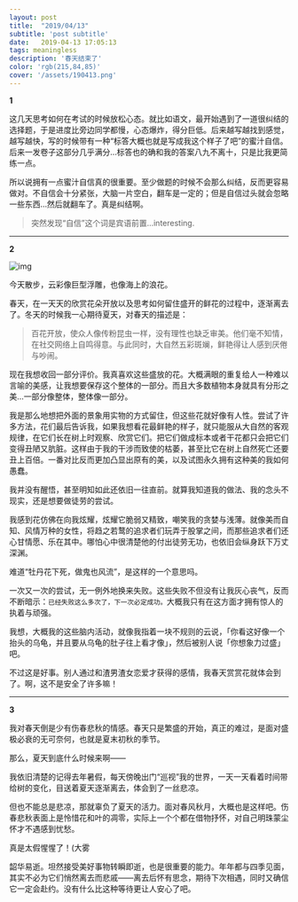 ```yaml
---
layout: post
title:  "2019/04/13"
subtitle: 'post subtitle'
date:   2019-04-13 17:05:13
tags: meaningless
description: '春天结束了'
color: 'rgb(215,84,85)'
cover: '/assets/190413.png'
---
```




**1**

这几天思考如何在考试的时候放松心态。就比如语文，最开始遇到了一道很纠结的选择题，于是进度比旁边同学都慢，心态爆炸，得分巨低。后来越写越找到感觉，越写越快，写的时候带有一种“标答大概也就是写成我这个样子了吧”的蜜汁自信。后来一发卷子这部分几乎满分...标答也的确和我的答案八九不离十，只是比我更简练一点。

所以说拥有一点蜜汁自信真的很重要。至少做题的时候不会那么纠结，反而更容易做对。不自信会十分紧张，大脑一片空白，翻车是一定的；但是自信过头就会忽略一些东西...然后就翻车了。真是纠结啊。

> 突然发现“自信”这个词是宾语前置...interesting.



---

**2**

![img](https://img2.doubanio.com/view/note/l/public/p59888222.webp)

今天散步，云彩像巨型浮雕，也像海上的浪花。



春天，在一天天的欣赏花朵开放以及思考如何留住盛开的鲜花的过程中，逐渐离去了。冬天的时候我一心期待夏天，对春天的描述是：

> 百花开放，使众人像传粉昆虫一样，没有理性也缺乏审美。他们毫不知情，在社交网络上自鸣得意。与此同时，大自然五彩斑斓，鲜艳得让人感到厌倦与吵闹。

现在我想收回一部分评价。我真喜欢这些盛放的花。大概满眼的重复给人一种难以言喻的美感，让我想要保存这个整体的一部分。而且大多数植物本身就具有分形之美...一部分像整体，整体像一部分。

我是那么地想把外面的景象用实物的方式留住，但这些花就好像有人性。尝试了许多方法，花们最后告诉我，如果我想看花最鲜艳的样子，就只能服从大自然的客观规律，在它们长在树上时观察、欣赏它们。把它们做成标本或者干花都只会把它们变得丑陋又肮脏。这样由于我的干涉而致使的枯萎，甚至比它在树上自然死亡还要丑上百倍。一番对比反而更加凸显出原有的美，以及试图永久拥有这种美的我如何愚蠢。

我并没有醒悟，甚至明知如此还依旧一往直前。就算我知道我的做法、我的念头不现实，还是想要做徒劳的尝试。

我感到花仿佛在向我炫耀，炫耀它脆弱又精致，嘲笑我的贪婪与浅薄。就像美而自知、风情万种的女性，将趋之若鹜的追求者们玩弄于股掌之间，而那些追求者们还心甘情愿、乐在其中。哪怕心中很清楚他的付出徒劳无功，也依旧会纵身跃下万丈深渊。

难道“牡丹花下死，做鬼也风流”，是这样的一个意思吗。

一次又一次的尝试，无一例外地换来失败。这些失败不但没有让我灰心丧气，反而不断暗示：`已经失败这么多次了，下一次必定成功。`大概我只有在这方面才拥有惊人的执着与顽强。

我想，大概我的这些脑内活动，就像我指着一块不规则的云说，「你看这好像一个抬头的乌龟，并且要从乌龟的肚子往上看才像」，然后被别人说「你想象力过盛」吧。

不过这是好事。别人通过和渣男渣女恋爱才获得的感情，我春天赏赏花就体会到了。啊，这不是安全了许多嘛！

---

**3**

我对春天倒是少有伤春悲秋的情感。春天只是繁盛的开始，真正的难过，是面对盛极必衰的无可奈何，也就是夏末初秋的季节。

那么，夏天到底什么时候来啊——

我依旧清楚的记得去年暑假，每天傍晚出门“巡视”我的世界，一天一天看着时间带给树的变化，目送着夏天逐渐离去，体会到了一丝悲凉。

但也不能总是悲凉，那就辜负了夏天的活力。面对春风秋月，大概也是这样吧。伤春悲秋表面上是怜惜花和叶的凋零，实际上一个个都在借物抒怀，对自己明珠蒙尘怀才不遇感到忧愁。

真是太假惺惺了！(大雾

韶华易逝。坦然接受美好事物转瞬即逝，也是很重要的能力。年年都与四季见面，其实不必为它们悄然离去而悲戚——离去后怀有思念，期待下次相遇，同时又确信它一定会赴约。没有什么比这种等待更让人安心了吧。